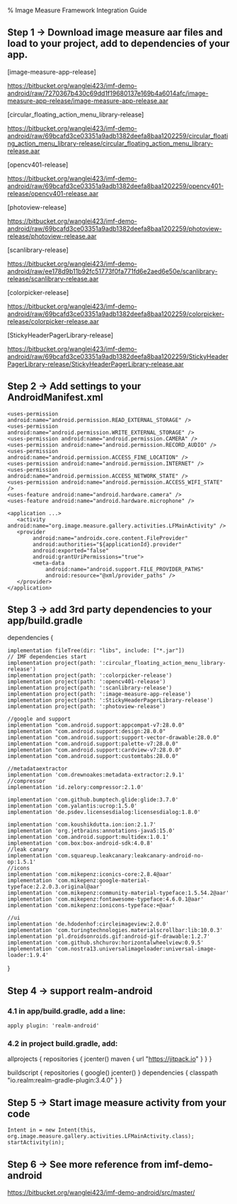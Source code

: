 % Image Measure Framework Integration Guide

## Step 1 -> Download image measure aar files and load to your project, add to dependencies of your app.

[image-measure-app-release]

https://bitbucket.org/wanglei423/imf-demo-android/raw/7270367b430c69dd1f19680137e169b4a6014afc/image-measure-app-release/image-measure-app-release.aar

[circular_floating_action_menu_library-release]

https://bitbucket.org/wanglei423/imf-demo-android/raw/69bcafd3ce03351a9adb1382deefa8baa1202259/circular_floating_action_menu_library-release/circular_floating_action_menu_library-release.aar

[opencv401-release]

https://bitbucket.org/wanglei423/imf-demo-android/raw/69bcafd3ce03351a9adb1382deefa8baa1202259/opencv401-release/opencv401-release.aar

[photoview-release]

https://bitbucket.org/wanglei423/imf-demo-android/raw/69bcafd3ce03351a9adb1382deefa8baa1202259/photoview-release/photoview-release.aar

[scanlibrary-release]

https://bitbucket.org/wanglei423/imf-demo-android/raw/ee178d9b11b92fc51773f0fa771fd6e2aed6e50e/scanlibrary-release/scanlibrary-release.aar

[colorpicker-release]

https://bitbucket.org/wanglei423/imf-demo-android/raw/69bcafd3ce03351a9adb1382deefa8baa1202259/colorpicker-release/colorpicker-release.aar

[StickyHeaderPagerLibrary-release]

https://bitbucket.org/wanglei423/imf-demo-android/raw/69bcafd3ce03351a9adb1382deefa8baa1202259/StickyHeaderPagerLibrary-release/StickyHeaderPagerLibrary-release.aar


## Step 2 -> Add settings to your AndroidManifest.xml

    <uses-permission android:name="android.permission.READ_EXTERNAL_STORAGE" />
    <uses-permission android:name="android.permission.WRITE_EXTERNAL_STORAGE" />
    <uses-permission android:name="android.permission.CAMERA" />
    <uses-permission android:name="android.permission.RECORD_AUDIO" />
    <uses-permission android:name="android.permission.ACCESS_FINE_LOCATION" />
    <uses-permission android:name="android.permission.INTERNET" />
    <uses-permission android:name="android.permission.ACCESS_NETWORK_STATE" />
    <uses-permission android:name="android.permission.ACCESS_WIFI_STATE" />
    <uses-feature android:name="android.hardware.camera" />
    <uses-feature android:name="android.hardware.microphone" />

    <application ...>
       <activity android:name="org.image.measure.gallery.activities.LFMainActivity" />
       <provider
            android:name="androidx.core.content.FileProvider"
            android:authorities="${applicationId}.provider"
            android:exported="false"
            android:grantUriPermissions="true">
            <meta-data
                android:name="android.support.FILE_PROVIDER_PATHS"
                android:resource="@xml/provider_paths" />
       </provider>
    </application>

    
## Step 3 ->  add 3rd party dependencies to your app/build.gradle

dependencies {

    implementation fileTree(dir: "libs", include: ["*.jar"])
    // IMF dependencies start
    implementation project(path: ':circular_floating_action_menu_library-release')
    implementation project(path: ':colorpicker-release')
    implementation project(path: ':opencv401-release')
    implementation project(path: ':scanlibrary-release')
    implementation project(path: ':image-measure-app-release')
    implementation project(path: ':StickyHeaderPagerLibrary-release')
    implementation project(path: ':photoview-release')
    
    //google and support
    implementation "com.android.support:appcompat-v7:28.0.0"
    implementation "com.android.support:design:28.0.0"
    implementation "com.android.support:support-vector-drawable:28.0.0"
    implementation "com.android.support:palette-v7:28.0.0"
    implementation "com.android.support:cardview-v7:28.0.0"
    implementation "com.android.support:customtabs:28.0.0"

    //metadataextractor
    implementation 'com.drewnoakes:metadata-extractor:2.9.1'
    //compressor
    implementation 'id.zelory:compressor:2.1.0'

    implementation 'com.github.bumptech.glide:glide:3.7.0'
    implementation 'com.yalantis:ucrop:1.5.0'
    implementation 'de.psdev.licensesdialog:licensesdialog:1.8.0'

    implementation 'com.koushikdutta.ion:ion:2.1.7'
    implementation 'org.jetbrains:annotations-java5:15.0'
    implementation 'com.android.support:multidex:1.0.1'
    implementation 'com.box:box-android-sdk:4.0.8'
    //leak canary
    implementation 'com.squareup.leakcanary:leakcanary-android-no-op:1.5.1'
    //icons
    implementation 'com.mikepenz:iconics-core:2.8.4@aar'
    implementation 'com.mikepenz:google-material-typeface:2.2.0.3.original@aar'
    implementation 'com.mikepenz:community-material-typeface:1.5.54.2@aar'
    implementation 'com.mikepenz:fontawesome-typeface:4.6.0.1@aar'
    implementation 'com.mikepenz:ionicons-typeface:+@aar'

    //ui
    implementation 'de.hdodenhof:circleimageview:2.0.0'
    implementation 'com.turingtechnologies.materialscrollbar:lib:10.0.3'
    implementation 'pl.droidsonroids.gif:android-gif-drawable:1.2.7'
    implementation 'com.github.shchurov:horizontalwheelview:0.9.5'
    implementation 'com.nostra13.universalimageloader:universal-image-loader:1.9.4'
}


## Step 4 -> support realm-android

### 4.1 in app/build.gradle, add a line:

    apply plugin: 'realm-android'

### 4.2 in project build.gradle, add:

allprojects {
    repositories {
        jcenter()
        maven { url "https://jitpack.io" }
    }
}

buildscript {
    repositories {
        google()
        jcenter()
    }
    dependencies {
        classpath "io.realm:realm-gradle-plugin:3.4.0"
    }
}
 
## Step 5 -> Start image measure activity from your code

    Intent in = new Intent(this, org.image.measure.gallery.activities.LFMainActivity.class);
    startActivity(in);
    
## Step 6 -> See more reference from imf-demo-android

https://bitbucket.org/wanglei423/imf-demo-android/src/master/
